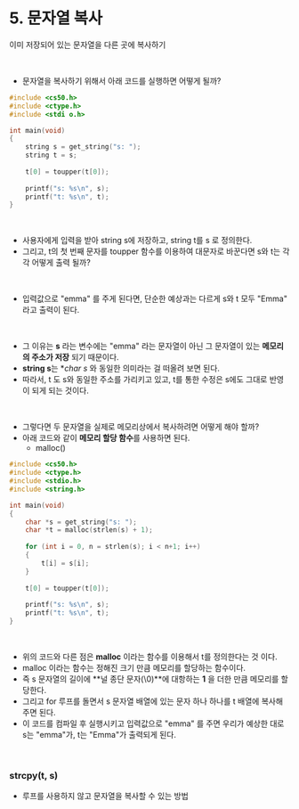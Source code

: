 # 5. 문자열 복사

이미 저장되어 있는 문자열을 다른 곳에 복사하기



<br/>

- 문자열을 복사하기 위해서 아래 코드를 실행하면 어떻게 될까?

```c
#include <cs50.h>
#include <ctype.h>
#include <stdi o.h>

int main(void)
{
	string s = get_string("s: ");
    string t = s;
    
    t[0] = toupper(t[0]);
    
    printf("s: %s\n", s);
    printf("t: %s\n", t);
}
```



<br/>

- 사용자에게 입력을 받아 string s에 저장하고, string t를 s 로 정의한다.
- 그리고, t의 첫 번째 문자를 toupper 함수를 이용하여 대문자로 바꾼다면 s와 t는 각각 어떻게 출력 될까?



<br/>

- 입력값으로 "emma" 를 주게 된다면, 단순한 예상과는 다르게 s와 t 모두 "Emma" 라고 출력이 된다.



<br/>

- 그 이유는 **s** 라는 변수에는 "emma" 라는 문자열이 아닌 그 문자열이 있는 **메모리의 주소가 저장** 되기 때문이다.
- **string s**는 **char *s** 와 동일한 의미라는 걸 떠올려 보면 된다.
- 따라서, t 도 s와 동일한 주소를 가리키고 있고, t를 통한 수정은 s에도 그대로 반영이 되게 되는 것이다.



<br/>

- 그렇다면 두 문자열을 실제로 메모리상에서 복사하려면 어떻게 해야 할까?
- 아래 코드와 같이 **메모리 할당 함수**를 사용하면 된다.
  - malloc()

```c
#include <cs50.h>
#include <ctype.h>
#include <stdio.h>
#include <string.h>

int main(void)
{
    char *s = get_string("s: ");
    char *t = malloc(strlen(s) + 1);
    
    for (int i = 0, n = strlen(s); i < n+1; i++)
    {
        t[i] = s[i];
    }
    
    t[0] = toupper(t[0]);
    
    printf("s: %s\n", s);
    printf("t: %s\n", t);
}
```



<br/>

- 위의 코드와 다른 점은 **malloc** 이라는 함수를 이용해서 t를 정의한다는 것 이다.
- malloc 이라는 함수는 정해진 크기 만큼 메모리를 할당하는 함수이다.
- 즉 s 문자열의 길이에 **널 종단 문자(\\0)**에 대항하는 **1** 을 더한 만큼 메모리를 할당한다.
- 그리고 for 루프를 돌면서 s 문자열 배열에 있는 문자 하나 하나를 t 배열에 복사해주면 된다.
- 이 코드를 컴파일 후 실행시키고 입력값으로 "emma" 를 주면 우리가 예상한 대로 s는 "emma"가, t는 "Emma"가 출력되게 된다.



<br/>

### strcpy(t, s)

- 루프를 사용하지 않고 문자열을 복사할 수 있는 방법





<br/><br/>